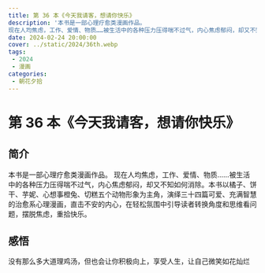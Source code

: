 ```yaml
---
title: 第 36 本《今天我请客，想请你快乐》
description: '本书是一部心理疗愈类漫画作品。
现在人均焦虑，工作、爱情、物质……被生活中的各种压力压得喘不过气，内心焦虑郁闷，却又不知如何消除。本书以橘子、饼干、芋妮、心想事橙兔、切糕五个动物形象为主角，演绎三十四篇可爱、充满智慧的治愈系心理漫画，直击不安的内心，在轻松氛围中引导读者转换角度和思维看问题，摆脱焦虑，重拾快乐。'
date: 2024-02-24 20:00:00
cover: ../static/2024/36th.webp
tags:
 - 2024
 - 漫画
categories:
 - 朝花夕拾
---
```

# 第 36 本《今天我请客，想请你快乐》

## 简介
本书是一部心理疗愈类漫画作品。
现在人均焦虑，工作、爱情、物质……被生活中的各种压力压得喘不过气，内心焦虑郁闷，却又不知如何消除。本书以橘子、饼干、芋妮、心想事橙兔、切糕五个动物形象为主角，演绎三十四篇可爱、充满智慧的治愈系心理漫画，直击不安的内心，在轻松氛围中引导读者转换角度和思维看问题，摆脱焦虑，重拾快乐。

## 感悟
没有那么多大道理鸡汤，但也会让你积极向上，享受人生，让自己微笑如花灿烂
